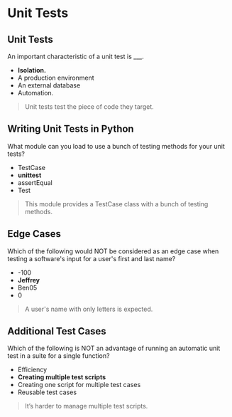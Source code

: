 # Unit Tests

## Unit Tests

An important characteristic of a unit test is ___. 

* **Isolation.**
* A production environment
* An external database
* Automation.

> Unit tests test the piece of code they target.

## Writing Unit Tests in Python

What module can you load to use a bunch of testing methods for your unit tests?

* TestCase
* **unittest**
* assertEqual
* Test

> This module provides a TestCase class with a bunch of testing methods.

## Edge Cases

Which of the following would NOT be considered as an edge case when testing a software's input for a user's first and last name?

* -100
* **Jeffrey**
* Ben05
* 0

> A user's name with only letters is expected.

## Additional Test Cases

Which of the following is NOT an advantage of running an automatic unit test in a suite for a single function?

* Efficiency
* **Creating multiple test scripts**
* Creating one script for multiple test cases
* Reusable test cases

> It’s harder to manage multiple test scripts.